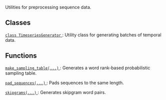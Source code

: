 Utilities for preprocessing sequence data.

## Classes
[ `class TimeseriesGenerator` ](https://tensorflow.google.cn/api_docs/python/tf/keras/preprocessing/sequence/TimeseriesGenerator): Utility class for generating batches of temporal data.

## Functions
[ `make_sampling_table(...)` ](https://tensorflow.google.cn/api_docs/python/tf/keras/preprocessing/sequence/make_sampling_table): Generates a word rank-based probabilistic sampling table.

[ `pad_sequences(...)` ](https://tensorflow.google.cn/api_docs/python/tf/keras/preprocessing/sequence/pad_sequences): Pads sequences to the same length.

[ `skipgrams(...)` ](https://tensorflow.google.cn/api_docs/python/tf/keras/preprocessing/sequence/skipgrams): Generates skipgram word pairs.

